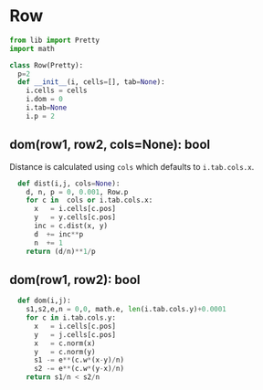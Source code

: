 # Row

```python
from lib import Pretty
import math

class Row(Pretty):
  p=2
  def __init__(i, cells=[], tab=None):
    i.cells = cells
    i.dom = 0
    i.tab=None
    i.p = 2
```
## dom(row1, row2, cols=None): bool
Distance is calculated using `cols` which defaults to `i.tab.cols.x`.

```python
  def dist(i,j, cols=None):
    d, n, p = 0, 0.001, Row.p
    for c in  cols or i.tab.cols.x:
      x   = i.cells[c.pos]
      y   = y.cells[c.pos]
      inc = c.dist(x, y)
      d  += inc**p
      n  += 1
    return (d/n)**1/p
```
## dom(row1, row2): bool

```python
  def dom(i,j):
    s1,s2,e,n = 0,0, math.e, len(i.tab.cols.y)+0.0001
    for c in i.tab.cols.y:
      x   = i.cells[c.pos]
      y   = j.cells[c.pos]
      x   = c.norm(x)
      y   = c.norm(y)
      s1 -= e**(c.w*(x-y)/n)
      s2 -= e**(c.w*(y-x)/n)
    return s1/n < s2/n
```

